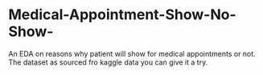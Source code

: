 # Medical-Appointment-Show-No-Show-
An EDA on reasons why patient will show for medical appointments or not.
The dataset as sourced fro kaggle data you can give it a try.
